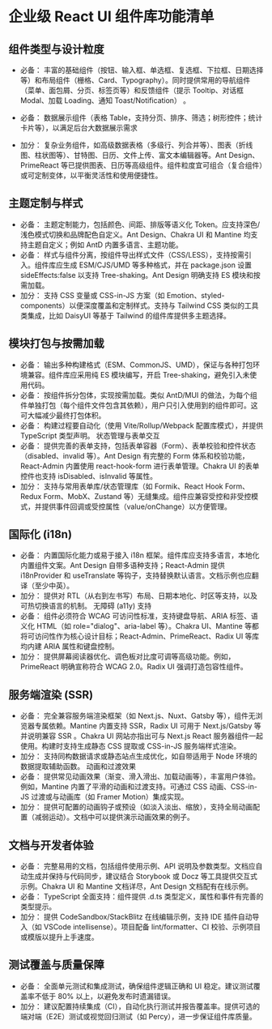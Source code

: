 # 企业级 React UI 组件库功能清单

## 组件类型与设计粒度

- 必备： 丰富的基础组件（按钮、输入框、单选框、复选框、下拉框、日期选择等）和布局组件（栅格、Card、Typography）。同时提供常用的导航组件（菜单、面包屑、分页、标签页等）和反馈组件（提示 Tooltip、对话框 Modal、加载 Loading、通知 Toast/Notification）
。
- 必备： 数据展示组件（表格 Table，支持分页、排序、筛选；树形控件；统计卡片等），以满足后台大数据展示需求

- 加分： 复杂业务组件，如高级数据表格（多级行、列合并等）、图表（折线图、柱状图等）、甘特图、日历、文件上传、富文本编辑器等。Ant Design、PrimeReact 等已提供图表、日历等高级组件。组件粒度宜可组合（复合组件）或可定制变体，以平衡灵活性和使用便捷性。

## 主题定制与样式

- 必备： 主题定制能力，包括颜色、间距、排版等语义化 Token。应支持深色/浅色模式切换和品牌配色自定义。Ant Design、Chakra UI 和 Mantine 均支持主题自定义；例如 AntD 内置多语言、主题功能。
- 必备： 样式与组件分离，按组件导出样式文件（CSS/LESS），支持按需引入。组件库应生成 ESM/CJS/UMD 等多种格式，并在 package.json 设置 sideEffects:false 以支持 Tree-shaking。Ant Design 明确支持 ES 模块和按需加载。
- 加分： 支持 CSS 变量或 CSS-in-JS 方案（如 Emotion、styled-components）以便深度覆盖和定制样式。支持与 Tailwind CSS 类似的工具类集成，比如 DaisyUI 等基于 Tailwind 的组件库提供多主题选择。

## 模块打包与按需加载
- 必备： 输出多种构建格式（ESM、CommonJS、UMD），保证与各种打包环境兼容。组件库应采用纯 ES 模块编写，开启 Tree-shaking，避免引入未使用代码。
- 必备： 按组件拆分包体，实现按需加载。类似 AntD/MUI 的做法，为每个组件单独打包（每个组件文件包含其依赖），用户只引入使用到的组件即可。这可大幅减少最终打包体积。
- 必备： 构建过程要自动化（使用 Vite/Rollup/Webpack 配置库模式），并提供 TypeScript 类型声明。
状态管理与表单交互
- 必备： 提供完善的表单支持，包括表单容器（Form）、表单校验和控件状态（disabled、invalid 等）。Ant Design 有完整的 Form 体系和校验功能，React-Admin 内置使用 react-hook-form 进行表单管理。Chakra UI 的表单控件也支持 isDisabled、isInvalid 等属性。
- 加分： 支持与常用表单库/状态管理库（如 Formik、React Hook Form、Redux Form、MobX、Zustand 等）无缝集成。组件应兼容受控和非受控模式，并提供事件回调或受控属性（value/onChange）以方便管理。

## 国际化 (i18n)
- 必备： 内置国际化能力或易于接入 i18n 框架。组件库应支持多语言，本地化内置组件文案。Ant Design 自带多语种支持；React-Admin 提供 i18nProvider 和 useTranslate 等钩子，支持替换默认语言。文档示例也应翻译（至少中英）。
- 加分： 提供对 RTL（从右到左书写）布局、日期本地化、时区等支持，以及可热切换语言的机制。
无障碍 (a11y) 支持
- 必备： 组件必须符合 WCAG 可访问性标准，支持键盘导航、ARIA 标签、语义化 HTML（如 role="dialog"、aria-label 等）。Chakra UI、Mantine 等都将可访问性作为核心设计目标；React-Admin、PrimeReact、Radix UI 等库均内建 ARIA 属性和键盘控制。
- 加分： 提供屏幕阅读器优化、调色板对比度可调等高级功能。例如，PrimeReact 明确宣称符合 WCAG 2.0。Radix UI 强调打造包容性组件。

## 服务端渲染 (SSR)
- 必备： 完全兼容服务端渲染框架（如 Next.js、Nuxt、Gatsby 等），组件无浏览器专属依赖。Mantine 内置支持 SSR，Radix UI 可用于 Next.js/Gatsby 等并说明兼容 SSR
。Chakra UI 网站亦指出可与 Next.js React 服务器组件一起使用。构建时支持生成静态 CSS 提取或 CSS-in-JS 服务端样式渲染。
- 加分： 支持同构数据请求或静态站点生成优化，如自带适用于 Node 环境的数据提取辅助函数。
动画和过渡效果
- 必备： 提供常见动画效果（渐变、滑入滑出、加载动画等），丰富用户体验。例如，Mantine 内置了平滑的动画和过渡支持。可通过 CSS 动画、CSS-in-JS 过渡或与动画库（如 Framer Motion）集成实现。
- 加分： 提供可配置的动画钩子或预设（如淡入淡出、缩放），支持全局动画配置（减弱运动）。文档中可以提供演示动画效果的例子。

## 文档与开发者体验
- 必备： 完整易用的文档，包括组件使用示例、API 说明及参数类型。文档应自动生成并保持与代码同步，建议结合 Storybook 或 Docz 等工具提供交互式示例。Chakra UI 和 Mantine 文档详尽，Ant Design 文档配有在线示例。
- 必备： TypeScript 全面支持：组件提供 .d.ts 类型定义，属性和事件有完善的类型提示。
- 加分： 提供 CodeSandbox/StackBlitz 在线编辑示例，支持 IDE 插件自动导入（如 VSCode intellisense）。项目配备 lint/formatter、CI 校验、示例项目或模版以提升上手速度。

## 测试覆盖与质量保障
- 必备： 全面单元测试和集成测试，确保组件逻辑正确和 UI 稳定。建议测试覆盖率不低于 80% 以上，以避免发布时遗漏错误。
- 加分： 建议配置持续集成（CI），自动化执行测试并报告覆盖率。提供可选的端对端（E2E）测试或视觉回归测试（如 Percy），进一步保证组件库质量。